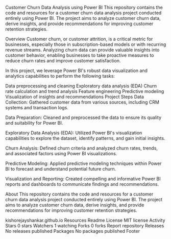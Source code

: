 Customer Churn Data Analysis using Power BI
This repository contains the code and resources for a customer churn data analysis project conducted entirely using Power BI. The project aims to analyze customer churn data, derive insights, and provide recommendations for improving customer retention strategies.

Overview
Customer churn, or customer attrition, is a critical metric for businesses, especially those in subscription-based models or with recurring revenue streams. Analyzing churn data can provide valuable insights into customer behavior, enabling businesses to take proactive measures to reduce churn rates and improve customer satisfaction.

In this project, we leverage Power BI's robust data visualization and analytics capabilities to perform the following tasks:

Data preprocessing and cleaning
Exploratory data analysis (EDA)
Churn rate calculation and trend analysis
Feature engineering
Predictive modeling
Visualization of insights and recommendations
Project Steps
Data Collection: Gathered customer data from various sources, including CRM systems and transaction logs.

Data Preparation: Cleaned and preprocessed the data to ensure its quality and suitability for Power BI.

Exploratory Data Analysis (EDA): Utilized Power BI's visualization capabilities to explore the dataset, identify patterns, and gain initial insights.

Churn Analysis: Defined churn criteria and analyzed churn rates, trends, and associated factors using Power BI visualizations.

Predictive Modeling: Applied predictive modeling techniques within Power BI to forecast and understand potential future churn.

Visualization and Reporting: Created compelling and informative Power BI reports and dashboards to communicate findings and recommendations.

About
This repository contains the code and resources for a customer churn data analysis project conducted entirely using Power BI. The project aims to analyze customer churn data, derive insights, and provide recommendations for improving customer retention strategies.

kishorejayshankar.github.io
Resources
 Readme
License
 MIT license
 Activity
Stars
 0 stars
Watchers
 1 watching
Forks
 0 forks
Report repository
Releases
No releases published
Packages
No packages published
Footer
